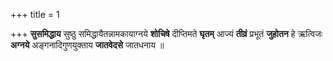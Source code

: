 +++
title = 1

+++
**सुसमिद्धाय** सुष्ठु समिद्धायैतन्नामकायाग्नये **शोचिषे** दीप्तिमते **घृतम्** आज्यं **तीव्रं** प्रभूतं **जुहोतन** हे ऋत्विजः **अग्नये** अङ्गनादिगुणयुक्ताय **जातवेदसे** जातधनाय ॥
